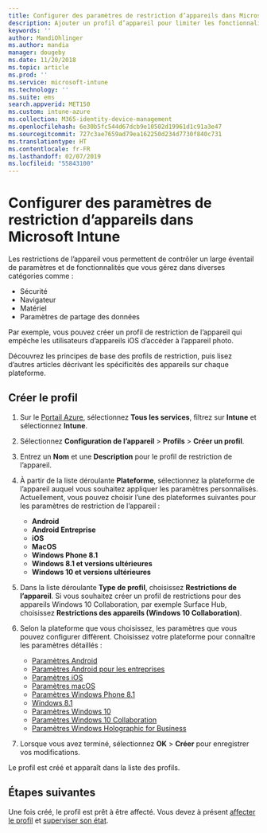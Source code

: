 ```yaml
---
title: Configurer des paramètres de restriction d’appareils dans Microsoft Intune - Azure | Microsoft Docs
description: Ajouter un profil d’appareil pour limiter les fonctionnalités sur les appareils Android, Mac OS, iOS, Windows Phone et Windows 10 dans Microsoft Intune
keywords: ''
author: MandiOhlinger
ms.author: mandia
manager: dougeby
ms.date: 11/20/2018
ms.topic: article
ms.prod: ''
ms.service: microsoft-intune
ms.technology: ''
ms.suite: ems
search.appverid: MET150
ms.custom: intune-azure
ms.collection: M365-identity-device-management
ms.openlocfilehash: 6e30b5fc544d67dcb9e10502d19961d1c91a3e47
ms.sourcegitcommit: 727c3ae7659ad79ea162250d234d7730f840c731
ms.translationtype: HT
ms.contentlocale: fr-FR
ms.lasthandoff: 02/07/2019
ms.locfileid: "55843100"
---
```

# <a name="configure-device-restriction-settings-in-microsoft-intune"></a>Configurer des paramètres de restriction d’appareils dans Microsoft Intune

Les restrictions de l’appareil vous permettent de contrôler un large éventail de paramètres et de fonctionnalités que vous gérez dans diverses catégories comme :
- Sécurité
- Navigateur
- Matériel
- Paramètres de partage des données

Par exemple, vous pouvez créer un profil de restriction de l’appareil qui empêche les utilisateurs d’appareils iOS d’accéder à l’appareil photo.

Découvrez les principes de base des profils de restriction, puis lisez d’autres articles décrivant les spécificités des appareils sur chaque plateforme.

## <a name="create-the-profile"></a>Créer le profil

1. Sur le [Portail Azure](https://portal.azure.com), sélectionnez **Tous les services**, filtrez sur **Intune** et sélectionnez **Intune**.
2. Sélectionnez **Configuration de l’appareil** > **Profils** > **Créer un profil**.
3. Entrez un **Nom** et une **Description** pour le profil de restriction de l’appareil.
4. À partir de la liste déroulante **Plateforme**, sélectionnez la plateforme de l’appareil auquel vous souhaitez appliquer les paramètres personnalisés. Actuellement, vous pouvez choisir l’une des plateformes suivantes pour les paramètres de restriction de l’appareil :

    - **Android**
    - **Android Entreprise**
    - **iOS**
    - **MacOS**
    - **Windows Phone 8.1**
    - **Windows 8.1 et versions ultérieures**
    - **Windows 10 et versions ultérieures**

5. Dans la liste déroulante **Type de profil**, choisissez **Restrictions de l’appareil**. Si vous souhaitez créer un profil de restrictions pour des appareils Windows 10 Collaboration, par exemple Surface Hub, choisissez **Restrictions des appareils (Windows 10 Collaboration)**.
6. Selon la plateforme que vous choisissez, les paramètres que vous pouvez configurer diffèrent. Choisissez votre plateforme pour connaître les paramètres détaillés :

    - [Paramètres Android](device-restrictions-android.md)
    - [Paramètres Android pour les entreprises](device-restrictions-android-for-work.md)
    - [Paramètres iOS](device-restrictions-ios.md)
    - [Paramètres macOS](device-restrictions-macos.md)
    - [Paramètres Windows Phone 8.1](device-restrictions-windows-phone-8-1.md)
    - [Windows 8.1](device-restrictions-windows-8-1.md)
    - [Paramètres Windows 10](device-restrictions-windows-10.md)
    - [Paramètres Windows 10 Collaboration](device-restrictions-windows-10-teams.md)
    - [Paramètres Windows Holographic for Business](device-restrictions-windows-holographic.md)

7. Lorsque vous avez terminé, sélectionnez **OK** > **Créer** pour enregistrer vos modifications.

Le profil est créé et apparaît dans la liste des profils.

## <a name="next-steps"></a>Étapes suivantes

Une fois créé, le profil est prêt à être affecté. Vous devez à présent [affecter le profil](device-profile-assign.md) et [superviser son état](device-profile-monitor.md).

<!--  Removing image as part of design review; retaining source until we known the disposition.

## Example of device restriction settings

In this high-level example, you'll create a device restriction policy that blocks the use of the built-in camera app on Android devices.

![How to disable the camera on Android devices](./media/disable-android-camera.png)

-->
